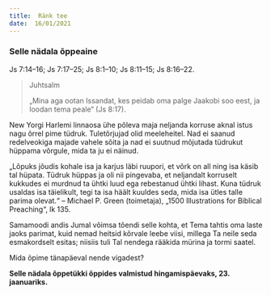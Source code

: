 ```yaml
---
title:  Ränk tee  
date:  16/01/2021  
---
```


### Selle nädala õppeaine

Js 7:14–16; Js 7:17–25; Js 8:1–10; Js 8:11–15; Js 8:16–22.

> <p>Juhtsalm</p>
> „Mina aga ootan Issandat, kes peidab oma palge Jaakobi soo eest, ja loodan tema peale“ (Js 8:17).

New Yorgi Harlemi linnaosa ühe põleva maja neljanda korruse aknal istus nagu õrrel pime tüdruk. Tuletõrjujad olid meeleheitel. Nad ei saanud redelveokiga majade vahele sõita ja nad ei suutnud mõjutada tüdrukut hüppama võrgule, mida ta ju ei näinud.

„Lõpuks jõudis kohale isa ja karjus läbi ruupori, et võrk on all ning isa käsib tal hüpata. Tüdruk hüppas ja oli nii pingevaba, et neljandalt korruselt kukkudes ei murdnud ta ühtki luud ega rebestanud ühtki lihast. Kuna tüdruk usaldas isa täielikult, tegi ta isa häält kuuldes seda, mida isa ütles talle parima olevat.“ – Michael P. Green (toimetaja), „1500 Illustrations for Biblical Preaching“, lk 135.

Samamoodi andis Jumal võimsa tõendi selle kohta, et Tema tahtis oma laste jaoks parimat, kuid nemad heitsid kõrvale leebe viisi, millega Ta neile seda esmakordselt esitas; niisiis tuli Tal nendega rääkida mürina ja tormi saatel.

Mida õpime tänapäeval nende vigadest?

__Selle nädala õppetükki õppides valmistud hingamispäevaks, 23. jaanuariks.__